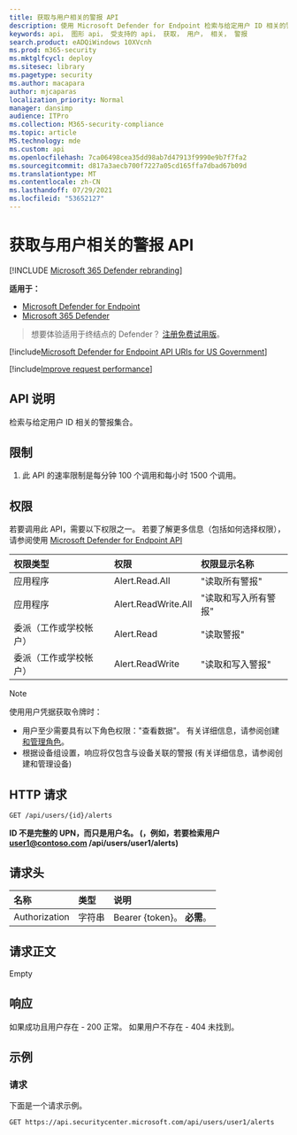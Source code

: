```yaml
---
title: 获取与用户相关的警报 API
description: 使用 Microsoft Defender for Endpoint 检索与给定用户 ID 相关的警报集合。
keywords: api， 图形 api， 受支持的 api， 获取， 用户， 相关， 警报
search.product: eADQiWindows 10XVcnh
ms.prod: m365-security
ms.mktglfcycl: deploy
ms.sitesec: library
ms.pagetype: security
ms.author: macapara
author: mjcaparas
localization_priority: Normal
manager: dansimp
audience: ITPro
ms.collection: M365-security-compliance
ms.topic: article
MS.technology: mde
ms.custom: api
ms.openlocfilehash: 7ca06498cea35dd98ab7d47913f9990e9b7f7fa2
ms.sourcegitcommit: d817a3aecb700f7227a05cd165ffa7dbad67b09d
ms.translationtype: MT
ms.contentlocale: zh-CN
ms.lasthandoff: 07/29/2021
ms.locfileid: "53652127"
---
```

# <a name="get-user-related-alerts-api"></a>获取与用户相关的警报 API

[!INCLUDE [Microsoft 365 Defender rebranding](../../includes/microsoft-defender.md)]

**适用于：**
- [Microsoft Defender for Endpoint](https://go.microsoft.com/fwlink/p/?linkid=2154037)
- [Microsoft 365 Defender](https://go.microsoft.com/fwlink/?linkid=2118804)

> 想要体验适用于终结点的 Defender？ [注册免费试用版](https://signup.microsoft.com/create-account/signup?products=7f379fee-c4f9-4278-b0a1-e4c8c2fcdf7e&ru=https://aka.ms/MDEp2OpenTrial?ocid=docs-wdatp-exposedapis-abovefoldlink)。


[!include[Microsoft Defender for Endpoint API URIs for US Government](../../includes/microsoft-defender-api-usgov.md)]

[!include[Improve request performance](../../includes/improve-request-performance.md)]

## <a name="api-description"></a>API 说明
检索与给定用户 ID 相关的警报集合。


## <a name="limitations"></a>限制
1. 此 API 的速率限制是每分钟 100 个调用和每小时 1500 个调用。


## <a name="permissions"></a>权限

若要调用此 API，需要以下权限之一。 若要了解更多信息（包括如何选择权限），请参阅使用 [Microsoft Defender for Endpoint API](apis-intro.md)

权限类型|权限|权限显示名称
:---|:---|:---
应用程序|Alert.Read.All|"读取所有警报"
应用程序|Alert.ReadWrite.All|"读取和写入所有警报"
委派（工作或学校帐户） | Alert.Read | "读取警报"
委派（工作或学校帐户） | Alert.ReadWrite | "读取和写入警报"

> [!NOTE]
> 使用用户凭据获取令牌时：
>
> - 用户至少需要具有以下角色权限："查看数据"。 有关详细信息，请参阅创建 [和管理角色](user-roles.md)。
>- 根据设备组设置，响应将仅包含与设备关联的警报 (有关详细信息，请参阅创建和管理设备) [](machine-groups.md)

## <a name="http-request"></a>HTTP 请求

```http
GET /api/users/{id}/alerts
```

**ID 不是完整的 UPN，而只是用户名。 (，例如，若要检索用户 user1@contoso.com /api/users/user1/alerts)**

## <a name="request-headers"></a>请求头

名称|类型|说明
:---|:---|:---
Authorization | 字符串 | Bearer {token}。 **必需**。

## <a name="request-body"></a>请求正文

Empty

## <a name="response"></a>响应

如果成功且用户存在 - 200 正常。 如果用户不存在 - 404 未找到。 

## <a name="example"></a>示例

### <a name="request"></a>请求

下面是一个请求示例。

```http
GET https://api.securitycenter.microsoft.com/api/users/user1/alerts
```
